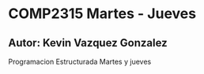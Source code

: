 # COMP2315 Martes - Jueves
## Autor: Kevin Vazquez Gonzalez
Programacion Estructurada Martes y jueves
